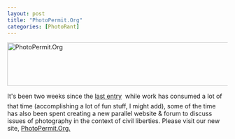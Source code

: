 ```yaml
---
layout: post
title: "PhotoPermit.Org"
categories: [PhotoRant]
---
```

<a href="http://www.photopermit.org"><img src="http://www.botzilla.com/bpix/photopermit.jpg" width=807 height=100 border=0 title="PhotoPermit.Org"></a>

It's been two weeks since the <a href="/blog/archives/000329.html">last entry</a> &#151; while work has consumed a lot of that time (accomplishing a lot of fun stuff, I might add), some of the time has also been spent creating a new parallel website &amp; forum to discuss issues of photography in the context of civil liberties. Please visit our new site, <a href="http://www.photopermit.org">PhotoPermit.Org.</a>

<!--more-->

